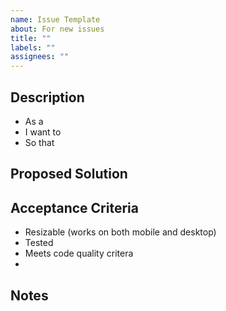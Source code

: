 ```yaml
---
name: Issue Template
about: For new issues
title: ""
labels: ""
assignees: ""
---
```


## Description

- As a
- I want to
- So that

<!-- Further description if needed. -->

## Proposed Solution

<!-- Document your proposed solution here (e.g. flowcharts, schemas, links to Figma etc). -->

## Acceptance Criteria

- Resizable (works on both mobile and desktop)
- Tested
- Meets code quality critera
- 

## Notes
